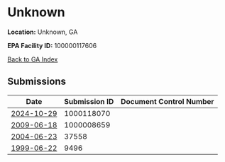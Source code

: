 # Unknown

**Location:** Unknown, GA

**EPA Facility ID:** 100000117606

[Back to GA Index](../../index.md)

## Submissions

| Date | Submission ID | Document Control Number |
|------|--------------|-------------------------|
| [2024-10-29](submissions/1000118070.md) | 1000118070 |  |
| [2009-06-18](submissions/1000008659.md) | 1000008659 |  |
| [2004-06-23](submissions/37558.md) | 37558 |  |
| [1999-06-22](submissions/9496.md) | 9496 |  |
